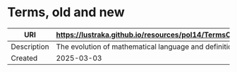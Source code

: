 # Terms, old and new

URI|https://lustraka.github.io/resources/pol14/TermsOldAndNew
-|-
Description|The evolution of mathematical language and definitions.
Created|2025-03-03

